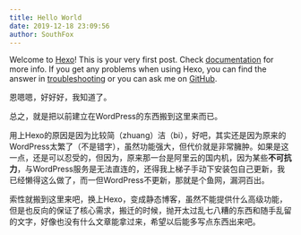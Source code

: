 ```yaml
---
title: Hello World
date: 2019-12-18 23:09:56
author: SouthFox
---
```

Welcome to [Hexo](https://hexo.io/)! This is your very first post. Check [documentation](https://hexo.io/docs/) for more info. If you get any problems when using Hexo, you can find the answer in [troubleshooting](https://hexo.io/docs/troubleshooting.html) or you can ask me on [GitHub](https://github.com/hexojs/hexo/issues).

<!-- more -->

恩嗯嗯，好好好，我知道了。

总之，就是把以前建立在WordPress的东西搬到这里来而已。

用上Hexo的原因是因为比较简（zhuang）洁（bi），好吧，其实还是因为原来的WordPress太繁了（不是错字），虽然功能强大，但代价就是非常臃肿。如果是这一点，还是可以忍受的，但因为，原来那一台是阿里云的国内机，因为某些**不可抗力**，与WordPress服务是无法直连的，还得我上梯子手动下安装包自己更新，我已经懒得这么做了，而一但WordPress不更新，那就是个鱼网，漏洞百出。

索性就搬到这里来吧，换上Hexo，变成静态博客，虽然不能提供什么高级功能，但是也反向的保证了核心需求，搬迁的时候，抛开太过乱七八糟的东西和随手乱留的文字，好像也没有什么文章能拿过来，希望以后能多写点东西出来吧。

